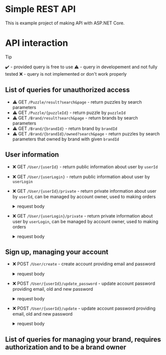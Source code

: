 # Simple REST API
This is example project of making API with ASP.NET Core.

# API interaction

>[!TIP]
>:heavy_check_mark: - provided query is free to use
>:warning: - query in developement and not fully tested
>:x: - query is not implemented or don't work properly

## List of queries for unauthorized access

- ⚠️ GET ```/Puzzle/result?search&page``` - return puzzles by search parameters 
- ⚠️ GET ```/Puzzle/{puzzleId}``` - return puzzle by ```puzzleId```
- ⚠️ GET ```/Brand/result?search&page``` - return brands by search parameters
- ⚠️ GET ```/Brand/{brandId}``` - return brand by ```brandId```
- ⚠️ GET ```/Brand/{brandId}/owned?search&page``` - return puzzles by search parameters that owned by brand with given ```brandId```

## User information
- :x: GET `/User/{userId}` - return public information about user by `userId`
- :x: GET `/User/{userLogin}` - return public information about user by `userLogin`
- :x: GET `/User/{userId}/private` - return private information about user by `userId`, can be managed by account owner, used to making orders
    <details>
      <summary> request body
      </summary>
    
        Content-Type: application/json
        {
          "email": "email",
          "password": "user_password"
        }
    </details>
- :x: GET `/User/{userLogin}/private` - return private information about user by `userLogin`, can be managed by account owner, used to making orders
    <details>
      <summary> request body
      </summary>
    
        Content-Type: application/json
        {
          "email": "email",
          "password": "user_password"
        }
    </details>
## Sign up, managing your account 
- :x: POST `/User/create` - create account providing email and password
    <details>
      <summary> request body
      </summary>
    
        Content-Type: application/json
        {
          "name": "name",
          "surname": "surname",
          "login": "login",
          "email": "email",
          "password": "user_password"
        }
    </details>

- :x: POST `/User/{userId}/update_password` - update account password providing email, old and new password
    <details>
      <summary> request body
      </summary>
    
        Content-Type: application/json
        {
          "email": "email",
          "old-password": "user_password",
          "new-password": "new_user_password",
        }
    </details>
- :x: POST `/User/{userId}/update` - update account password providing email, old and new password
    <details>
      <summary> request body
      </summary>
    
        Content-Type: application/json
        {
          "email": "email",
          "password": "user_password",
          "name": "name",
          "surname": "surname",
          "adress": "adress",
        }
    </details>
## List of queries for managing your brand, requires authorization and to be a brand owner
